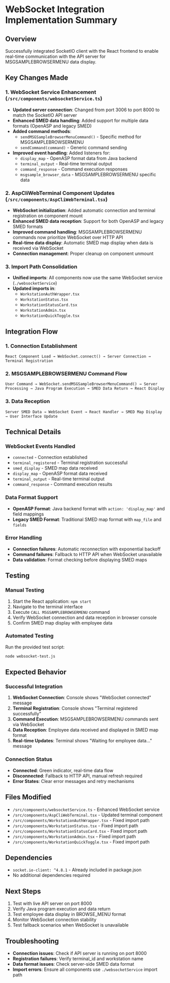 # WebSocket Integration Implementation Summary

## Overview
Successfully integrated SocketIO client with the React frontend to enable real-time communication with the API server for MSGSAMPLEBROWSERMENU data display.

## Key Changes Made

### 1. WebSocket Service Enhancement (`/src/components/websocketService.ts`)
- **Updated server connection**: Changed from port 3006 to port 8000 to match the SocketIO API server
- **Enhanced SMED data handling**: Added support for multiple data formats (OpenASP and legacy SMED)
- **Added command methods**: 
  - `sendMSGSampleBrowserMenuCommand()` - Specific method for MSGSAMPLEBROWSERMENU
  - `sendCommand(command)` - Generic command sending
- **Improved event handling**: Added listeners for:
  - `display_map` - OpenASP format data from Java backend
  - `terminal_output` - Real-time terminal output
  - `command_response` - Command execution responses
  - `msgsample_browser_data` - MSGSAMPLEBROWSERMENU specific data

### 2. AspCliWebTerminal Component Updates (`/src/components/AspCliWebTerminal.tsx`)
- **WebSocket initialization**: Added automatic connection and terminal registration on component mount
- **Enhanced SMED data reception**: Support for both OpenASP and legacy SMED formats
- **Improved command handling**: MSGSAMPLEBROWSERMENU commands now prioritize WebSocket over HTTP API
- **Real-time data display**: Automatic SMED map display when data is received via WebSocket
- **Connection management**: Proper cleanup on component unmount

### 3. Import Path Consolidation
- **Unified imports**: All components now use the same WebSocket service (`./websocketService`)
- **Updated imports in**:
  - `WorkstationAuthWrapper.tsx`
  - `WorkstationStatus.tsx`
  - `WorkstationStatusCard.tsx`
  - `WorkstationAdmin.tsx`
  - `WorkstationQuickToggle.tsx`

## Integration Flow

### 1. Connection Establishment
```
React Component Load → WebSocket.connect() → Server Connection → Terminal Registration
```

### 2. MSGSAMPLEBROWSERMENU Command Flow
```
User Command → WebSocket.sendMSGSampleBrowserMenuCommand() → Server Processing → Java Program Execution → SMED Data Return → React Display
```

### 3. Data Reception
```
Server SMED Data → WebSocket Event → React Handler → SMED Map Display → User Interface Update
```

## Technical Details

### WebSocket Events Handled
- `connected` - Connection established
- `terminal_registered` - Terminal registration successful
- `smed_display` - SMED map data received
- `display_map` - OpenASP format data received
- `terminal_output` - Real-time terminal output
- `command_response` - Command execution results

### Data Format Support
- **OpenASP Format**: Java backend format with `action: 'display_map'` and field mappings
- **Legacy SMED Format**: Traditional SMED map format with `map_file` and `fields`

### Error Handling
- **Connection failures**: Automatic reconnection with exponential backoff
- **Command failures**: Fallback to HTTP API when WebSocket unavailable
- **Data validation**: Format checking before displaying SMED maps

## Testing

### Manual Testing
1. Start the React application: `npm start`
2. Navigate to the terminal interface
3. Execute `CALL MSGSAMPLEBROWSERMENU` command
4. Verify WebSocket connection and data reception in browser console
5. Confirm SMED map display with employee data

### Automated Testing
Run the provided test script:
```bash
node websocket-test.js
```

## Expected Behavior

### Successful Integration
1. **WebSocket Connection**: Console shows "WebSocket connected" message
2. **Terminal Registration**: Console shows "Terminal registered successfully" 
3. **Command Execution**: MSGSAMPLEBROWSERMENU commands sent via WebSocket
4. **Data Reception**: Employee data received and displayed in SMED map format
5. **Real-time Updates**: Terminal shows "Waiting for employee data..." message

### Connection Status
- **Connected**: Green indicator, real-time data flow
- **Disconnected**: Fallback to HTTP API, manual refresh required
- **Error States**: Clear error messages and retry mechanisms

## Files Modified
- `/src/components/websocketService.ts` - Enhanced WebSocket service
- `/src/components/AspCliWebTerminal.tsx` - Updated terminal component
- `/src/components/WorkstationAuthWrapper.tsx` - Fixed import path
- `/src/components/WorkstationStatus.tsx` - Fixed import path
- `/src/components/WorkstationStatusCard.tsx` - Fixed import path
- `/src/components/WorkstationAdmin.tsx` - Fixed import path
- `/src/components/WorkstationQuickToggle.tsx` - Fixed import path

## Dependencies
- `socket.io-client: ^4.8.1` - Already included in package.json
- No additional dependencies required

## Next Steps
1. Test with live API server on port 8000
2. Verify Java program execution and data return
3. Test employee data display in BROWSE_MENU format
4. Monitor WebSocket connection stability
5. Test fallback scenarios when WebSocket is unavailable

## Troubleshooting
- **Connection issues**: Check if API server is running on port 8000
- **Registration failures**: Verify terminal_id and workstation name
- **Data format issues**: Check server-side SMED data format
- **Import errors**: Ensure all components use `./websocketService` import path